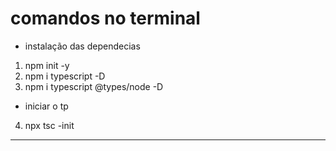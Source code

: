 # comandos no terminal

- instalação das dependecias
1. npm init -y
2. npm i typescript -D
3. npm i typescript @types/node -D

- iniciar o tp
4. npx tsc -init

---

# 

